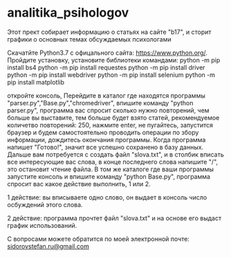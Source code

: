 # analitika_psihologov
Этот прект собирает информацию о статьях на сайте "b17", и сторит графики о основных темах обсуждаемых психологами

Скачатйте Python3.7 с офицального сайта: https://www.python.org/.
Пройдите установку, установите библиотеки командами:
python -m pip install bs4
python -m pip install requestes
python -m pip install driver
python -m pip install webdriver
python -m pip install selenium
python -m pip install matplotlib

откройте консоль,
Перейдите в каталог где находятся программы "parser.py","Base.py","chromedriver", впишите команду "python parser.py",
программа вас спросит сколько нужно повторений, чем больше вы выставите, тем больше будет взято статей, 
рекомендуемое количетво повторений: 250, нажмите enter, не пугайтесь, запустится браузер и будем самостоятельно проводить операции по збору
информации, дождитесь окончания программы.
Когда программа напишет "Готово!", значит все успешно сохранено в базу данных.
Дальше вам потребуется с создать файл "slova.txt", и в столбик вписать все интересующие вас слова, в конце последнего слова напишите "/",
это остановит чтение файла.
В том же каталоге где ваши программы запустите консоль и впишите команду "python Base.py",
программа спросит вас какое действие выполнить, 1 или 2.

1 действие:
вы вписываете одно слово, он выдает в консоль число осбуждений этого слова.

2 действие:
программа прочтет файл "slova.txt" и на основе его выдаст график использований.

С вопросами можете обратится по моей электронной почте: sidorovstefan.ru@gmail.com

